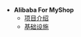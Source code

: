 * **Alibaba For MyShop**
  * [项目介绍](spring-cloud-alibaba-myshop/)
  * [基础设施](spring-cloud-alibaba-myshop/基础设施.md)
